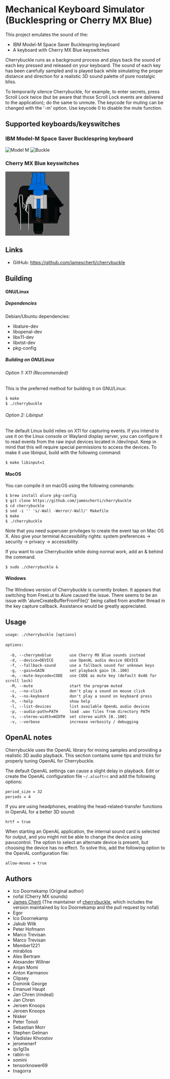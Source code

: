 # Mechanical Keyboard Simulator (Bucklespring or Cherry MX Blue)

This project emulates the sound of the:
- IBM Model-M Space Saver Bucklespring keyboard
- A keyboard with Cherry MX Blue keyswitches

Cherrybuckle runs as a background process and plays back the sound of each key pressed and released on your keyboard. The sound of each key has been carefully sampled and is played back while simulating the proper distance and direction for a realistic 3D sound palette of pure nostalgic bliss.

To temporarily silence Cherrybuckle, for example, to enter secrets, press Scroll Lock twice (but be aware that those Scroll Lock events are delivered to the application); do the same to unmute. The keycode for muting can be changed with the '-m' option. Use keycode 0 to disable the mute function.

## Supported keyboards/keyswitches

### IBM Model-M Space Saver Bucklespring keyboard

![Model M](img/model-m.jpg)
![Buckle](img/buckle.gif)

### Cherry MX Blue keyswitches

![Cherry MX Blue](img/cherrymxblue.gif)

## Links
- GitHub: https://github.com/jamescherti/cherrybuckle

## Building

#### GNU/Linux

##### Dependencies

Debian/Ubuntu dependencies:
- libalure-dev
- libopenal-dev
- libx11-dev
- libxtst-dev
- pkg-config

##### Building on GNU/Linux

###### Option 1: X11 (Recommended)

This is the preferred method for building it on GNU/Linux:

```
$ make
$ ./cherrybuckle
```

###### Option 2: Libinput

The default Linux build relies on X11 for capturing events. If you intend to use it on the Linux console or Wayland display server, you can configure it to read events from the raw input devices located in /dev/input. Keep in mind that this will require special permissions to access the devices. To make it use libinput, build with the following command:

```
$ make libinput=1
```

#### MacOS

You can compile it on macOS using the following commands:

```
$ brew install alure pkg-config
$ git clone https://github.com/jamescherti/cherrybuckle
$ cd cherrybuckle
$ sed -i '' 's/-Wall -Werror/-Wall/' Makefile
$ make
$ ./cherrybuckle
```

Note that you need superuser privileges to create the event tap on Mac OS X. Also give your terminal Accessibility rights: system preferences -> security -> privacy -> accessibility.

If you want to use Cherrybuckle while doing normal work, add an & behind the command.
```
$ sudo ./cherrybuckle &
```

#### Windows

The Windows version of Cherrybuckle is currently broken. It appears that switching from FreeLut to Alure caused the issue. There seems to be an issue with 'alureCreateBufferFromFile()' being called from another thread in the key capture callback. Assistance would be greatly appreciated.

Usage
-----

````
usage: ./cherrybuckle [options]

options:

  -b, --cherrymxblue        use Cherry MX Blue sounds instead
  -d, --device=DEVICE       use OpenAL audio device DEVICE
  -f, --fallback-sound      use a fallback sound for unknown keys
  -g, --gain=GAIN           set playback gain [0..100]
  -m, --mute-keycode=CODE   use CODE as mute key (default 0x46 for scroll lock)
  -M, --mute                start the program muted
  -c, --no-click            don't play a sound on mouse click
  -k, --no-keyboard         don't play a sound on keyboard press
  -h, --help                show help
  -l, --list-devices        list available OpenAL audio devices
  -p, --audio-path=PATH     load .wav files from directory PATH
  -s, --stereo-width=WIDTH  set stereo width [0..100]
  -v, --verbose             increase verbosity / debugging
````

OpenAL notes
------------

Cherrybuckle uses the OpenAL library for mixing samples and providing a realistic 3D audio playback. This section contains some tips and tricks for properly tuning OpenAL for Cherrybuckle.

The default OpenAL settings can cause a slight delay in playback. Edit or create the OpenAL configuration file `~/.alsoftrc` and add the following options:
 ````
 period_size = 32
 periods = 4
 ````

If you are using headphones, enabling the head-related-transfer functions in OpenAL for a better 3D sound:
 ````
 hrtf = true
 ````

When starting an OpenAL application, the internal sound card is selected for output, and you might not be able to change the device using pavucontrol. The option to select an alternate device is present, but choosing the device has no effect. To solve this, add the following option to the OpenAL configuration file:
 ````
 allow-moves = true
 ````

Authors
------------
- Ico Doornekamp (Original author)
- nofal (Cherry MX sounds)
- [James Cherti](https://www.jamescherti.com/) (The maintainer of [cherrybuckle](https://github.com/jamescherti/cherrybuckle), which includes the version maintained by Ico Doornekamp and the pull request by nofal)
- Egor
- Ico Doornekamp
- Jakub Wilk
- Peter Hofmann
- Marco Trevisan
- Marco Trevisan
- Member1221
- mirabilos
- Alex Bertram
- Alexander Willner
- Anjan Momi
- Anton Karmanov
- Clipsey
- Dominik George
- Emanuel Haupt
- Jan Chren (rindeal)
- Jan Chren
- Jeroen Knoops
- Jeroen Knoops
- Nisker
- Peter Tonoli
- Sebastian Morr
- Stephen Gelman
- Vladislav Khvostov
- jeromenerf
- qu1gl3s
- rabin-io
- somini
- tensorknower69
- tnagorra
